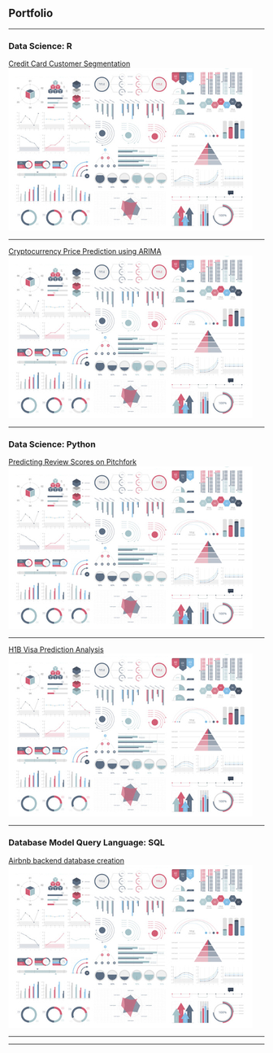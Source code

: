## Portfolio

---

### Data Science: R

[Credit Card Customer Segmentation](/1.1_Credit_card.md)
<img src="Images/dummy_thumbnail.jpg?raw=true"/>

---
[Cryptocurrency Price Prediction using ARIMA](/pdf/sample_presentation.pdf)
<img src="Images/dummy_thumbnail.jpg?raw=true"/>

---

### Data Science: Python

[Predicting Review Scores on Pitchfork](/2.1_pitch_fork.ipynb)
<img src="Images/dummy_thumbnail.jpg?raw=true"/>

---
[H1B Visa Prediction Analysis](/pdf/sample_presentation.pdf)
<img src="Images/dummy_thumbnail.jpg?raw=true"/>

---

### Database Model Query Language: SQL

[Airbnb backend database creation](/pdf/sample_presentation.pdf)
<img src="Images/dummy_thumbnail.jpg?raw=true"/>

---





---
